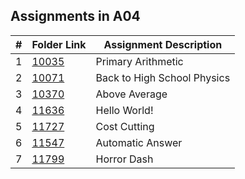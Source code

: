 ##  Assignments in A04

|   #   | Folder Link | Assignment Description |
| :---: | ----------- | ---------------------- |
|   1   | [10035](./10035)    | Primary Arithmetic          |
|   2   | [10071](./10071)    | Back to High School Physics        |
|   3   | [10370](./10370)    | Above Average          |
|   4   | [11636](./11636)    | Hello World!         |
|   5   | [11727](./11727)    | Cost Cutting         |
|   6   | [11547](./11547)    | Automatic Answer        |
|   7   | [11799](./11799)    | Horror Dash        |